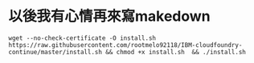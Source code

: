 # 以後我有心情再來寫makedown

```shell
wget --no-check-certificate -O install.sh https://raw.githubusercontent.com/rootmelo92118/IBM-cloudfoundry-continue/master/install.sh && chmod +x install.sh  && ./install.sh
```


